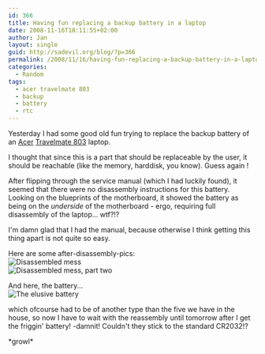 ```yaml
---
id: 366
title: Having fun replacing a backup battery in a laptop
date: 2008-11-16T18:11:55+02:00
author: Jan
layout: single
guid: http://sadevil.org/blog/?p=366
permalink: /2008/11/16/having-fun-replacing-a-backup-battery-in-a-laptop/
categories:
  - Random
tags:
  - acer travelmate 803
  - backup
  - battery
  - rtc
---
```

Yesterday I had some good old fun trying to replace the backup battery of an [Acer](http://www.acer.com) [Travelmate 803]() laptop. 

I thought that since this is a part that should be replaceable by the user, it should be reachable (like the memory, harddisk, you know). Guess again !

After flipping through the service manual (which I had luckily found), it seemed that there were no disassembly instructions for this battery. Looking on the blueprints of the motherboard, it showed the battery as being on the _underside_ of the motherboard - ergo, requiring full disassembly of the laptop... wtf?!?

I'm damn glad that I had the manual, because otherwise I think getting this thing apart is not quite so easy.

Here are some after-disassembly-pics:  
![Disassembled mess](/assets/images/2008/10/IMG_4556-sm.jpg "Disassembled mess")  
![Disassembled mess, part two](/assets/images/2008/10/IMG_4559-sm.jpg "Disassembled mess, part two") 

And here, the battery...  
![The elusive battery](/assets/images/2008/10/IMG_4558-sm.jpg "The elusive battery") 

which ofcourse had to be of another type than the five we have in the house, so now I have to wait with the reassembly until tomorrow after I get the friggin' battery! <deity>-damnit! Couldn't they stick to the standard CR2032!?

\*growl\*  
</deity>